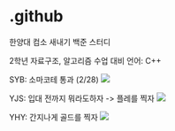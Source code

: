# .github
한양대 컴소 새내기 백준 스터디

2학년 자료구조, 알고리즘 수업 대비 
언어: C++

SYB: 소마코테 통과 (2/28)
<img src ="http://mazassumnida.wtf/api/mini/generate_badge?boj=sinobin">

YJS: 입대 전까지 뭐라도하자 -> 플레를 찍자 
<img src ="http://mazassumnida.wtf/api/mini/generate_badge?boj=angej777">

YHY: 간지나게 골드를 찍자
<img src ="http://mazassumnida.wtf/api/mini/generate_badge?boj=ghduf0820">
